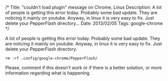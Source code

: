 /*
Title: "couldn't load plugin" message on Chrome, Linux
Description: A lot of people is getting this error today. Probably some bad update. They are noticing it mainly on youtube. Anyway, in linux it is very easy to fix. Just delete your PepperFlash directory...
Date: 2013/02/05
Tags: google-chrome
*/

A lot of people is getting this error today. Probably some bad update. They are
noticing it mainly on youtube. Anyway, in linux it is very easy to fix. Just
delete your PepperFlash directory.

    rm -rf .config/google-chrome/PepperFlash/

Please, comment if this doesn't work or if there is a better solution, or more
information regarding what is happening.
